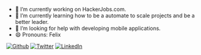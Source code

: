- 🔭 I’m currently working on HackerJobs.com.
- 🌱 I’m currently learning how to be a automate to scale projects and be a better leader. 
- 🤔 I’m looking for help with developing mobile applications.
- 😄 Pronouns: Felix


<p><a href="https://github.com/felixguerrero12" target="_blank"><img alt="Github" src="https://img.shields.io/badge/GitHub-%2312100E.svg?&style=for-the-badge&logo=Github&logoColor=white" /></a> <a href="https://twitter.com/nulloop" target="_blank"><img alt="Twitter" src="https://img.shields.io/badge/twitter-%231DA1F2.svg?&style=for-the-badge&logo=twitter&logoColor=white" /></a> <a href="https://www.linkedin.com/in/felix-guerrero-94bb4851" target="_blank"><img alt="LinkedIn" src="https://img.shields.io/badge/linkedin-%230077B5.svg?&style=for-the-badge&logo=linkedin&logoColor=white" /></a>
</p>
